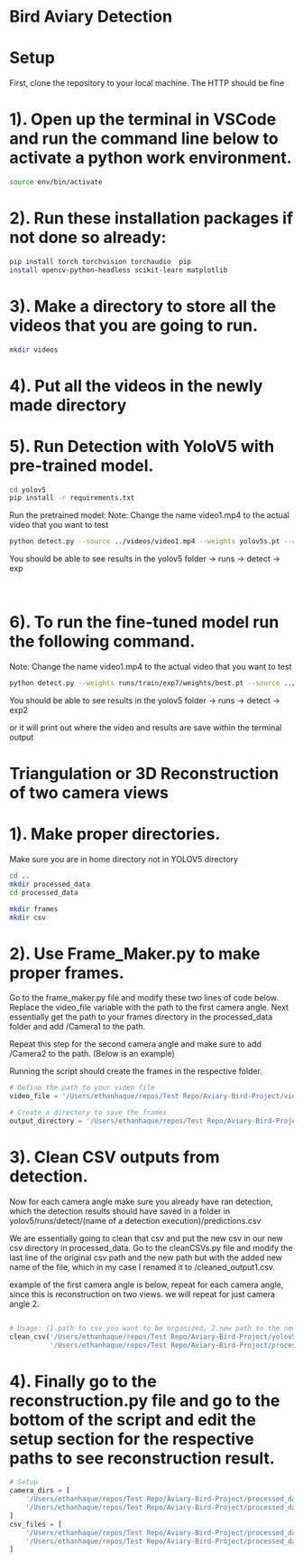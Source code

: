 # Bird Aviary Detection

# Setup

First, clone the repository to your local machine. The HTTP should be fine

# 1). Open up the terminal in VSCode and run the command line below to activate a python work environment.
```bash
source env/bin/activate
```


# 2). Run these installation packages if not done so already:
```bash
pip install torch torchvision torchaudio  pip 
install opencv-python-headless scikit-learn matplotlib
```

# 3). Make a directory to store all the videos that you are going to run.
```bash
mkdir videos
```
# 4). Put all the videos in the newly made directory

# 5). Run Detection with YoloV5 with pre-trained model.
```bash
cd yolov5
pip install -r requirements.txt
```



Run the pretrained model:
Note: Change the name video1.mp4 to the actual video that you want to test
```bash
python detect.py --source ../videos/video1.mp4 --weights yolov5s.pt --conf 0.25 --save-txt --save-conf
```

You should be able to see results in the yolov5 folder -> runs -> detect -> exp

 

# 6). To run the fine-tuned model run the following command.

Note: Change the name video1.mp4 to the actual video that you want to test
```bash
python detect.py --weights runs/train/exp7/weights/best.pt --source ../videos/video1.mp4 --conf 0.25 --view-img --save-csv
```

You should be able to see results in the yolov5 folder -> runs -> detect -> exp2

or it will print out where the video and results are save within the terminal output


# Triangulation or 3D Reconstruction of two camera views

# 1). Make proper directories.
Make sure you are in home directory not in YOLOV5 directory
```bash
cd ..
mkdir processed_data
cd processed_data

mkdir frames
mkdir csv
```
# 2). Use Frame_Maker.py to make proper frames.
Go to the frame_maker.py file and modify these two lines of code below. Replace the video_file variable with the path to the first camera angle.
Next essentially get the path to your frames directory in the processed_data folder and add /Camera1 to the path.

Repeat this step for the second camera angle and make sure to add /Camera2 to the path. (Below is an example)

Running the script should create the frames in the respective folder.

```python
# Define the path to your video file
video_file = '/Users/ethanhaque/repos/Test Repo/Aviary-Bird-Project/videos/Angle_2_Sep17_1_Min_Sync.mp4'

# Create a directory to save the frames
output_directory = '/Users/ethanhaque/repos/Test Repo/Aviary-Bird-Project/processed_data/frames/Camera2'
```

# 3). Clean CSV outputs from detection.

Now for each camera angle make sure you already have ran detection, which the detection results should have saved in a folder in yolov5/runs/detect/(name of a detection execution)/predictions.csv

We are essentially going to clean that csv and put the new csv in our new csv directory in processed_data.
Go to the cleanCSVs.py file and modify the last line of the original csv path and the new path but with the added new name of the file, which in my case I renamed it to /cleaned_output1.csv.

example of the first camera angle is below, repeat for each camera angle, since this is reconstruction on two views. we will repeat for just camera angle 2.
```python

# Usage: (1.path to csv you want to be organized, 2.new path to the new csv name and where you want it to be placed)
clean_csv('/Users/ethanhaque/repos/Test Repo/Aviary-Bird-Project/yolov5/runs/detect/Angle1_Output/predictions.csv', 
          '/Users/ethanhaque/repos/Test Repo/Aviary-Bird-Project/processed_data/csv/cleaned_output1.csv')
```

# 4). Finally go to the reconstruction.py file and go to the bottom of the script and edit the setup section for the respective paths to see reconstruction result.

```python
# Setup
camera_dirs = [
    '/Users/ethanhaque/repos/Test Repo/Aviary-Bird-Project/processed_data/frames/Camera1',
    '/Users/ethanhaque/repos/Test Repo/Aviary-Bird-Project/processed_data/frames/Camera2'
]
csv_files = [
    '/Users/ethanhaque/repos/Test Repo/Aviary-Bird-Project/processed_data/csv/cleaned_output1.csv',
    '/Users/ethanhaque/repos/Test Repo/Aviary-Bird-Project/processed_data/csv/cleaned_output2.csv'
]
```

